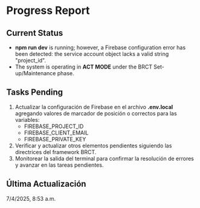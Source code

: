 # Progress Report

## Current Status

- **npm run dev** is running; however, a Firebase configuration error has been detected: the service account object lacks a valid string "project_id".
- The system is operating in **ACT MODE** under the BRCT Set-up/Maintenance phase.

## Tasks Pending

1. Actualizar la configuración de Firebase en el archivo **.env.local** agregando valores de marcador de posición o correctos para las variables:
   - FIREBASE_PROJECT_ID
   - FIREBASE_CLIENT_EMAIL
   - FIREBASE_PRIVATE_KEY
2. Verificar y actualizar otros elementos pendientes siguiendo las directrices del framework BRCT.
3. Monitorear la salida del terminal para confirmar la resolución de errores y avanzar en las tareas pendientes.

## Última Actualización

7/4/2025, 8:53 a.m.
